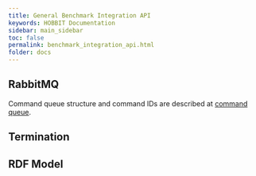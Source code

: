 ```yaml
---
title: General Benchmark Integration API
keywords: HOBBIT Documentation
sidebar: main_sidebar
toc: false
permalink: benchmark_integration_api.html
folder: docs
---
```


## RabbitMQ

Command queue structure and command IDs are described at [command queue](/command_queue.html).

## Termination


## RDF Model

